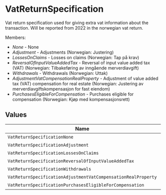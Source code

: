 # VatReturnSpecification

Vat return specification used for giving extra vat information about the transaction. Will be reported from 2022 in the norwegian vat return.<p>Members:</p><ul><li><i>None</i> - None</li><li><i>Adjustment</i> - Adjustments (Norwegian: Justering)</li><li><i>LossesOnClaims</i> - Losses on claims (Norwegian: Tap på krav)</li><li><i>ReversalOfInputValueAddedTax</i> - Reversal of input value added tax (VAT) (Norwegian: Tilbakeføring av inngående merverdiavgift)</li><li><i>Withdrawals</i> - Withdrawals (Norwegian: Uttak)</li><li><i>AdjustmentVatCompensationRealProperty</i> - Adjustment of value added tax (VAT) compensation for real estate (Norwegian: Justering av merverdiavgiftskompensasjon for fast eiendom)</li><li><i>PurchasesEligibleForCompensation</i> - Purchases eligible for compensation (Norwegian: Kjøp med kompensasjonsrett)</li></ul>


## Values

| Name                                                          | Value                                                         |
| ------------------------------------------------------------- | ------------------------------------------------------------- |
| `VatReturnSpecificationNone`                                  | None                                                          |
| `VatReturnSpecificationAdjustment`                            | Adjustment                                                    |
| `VatReturnSpecificationLossesOnClaims`                        | LossesOnClaims                                                |
| `VatReturnSpecificationReversalOfInputValueAddedTax`          | ReversalOfInputValueAddedTax                                  |
| `VatReturnSpecificationWithdrawals`                           | Withdrawals                                                   |
| `VatReturnSpecificationAdjustmentVatCompensationRealProperty` | AdjustmentVatCompensationRealProperty                         |
| `VatReturnSpecificationPurchasesEligibleForCompensation`      | PurchasesEligibleForCompensation                              |